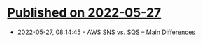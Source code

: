 # [Published on 2022-05-27](index.md)

* [2022-05-27, 08:14:45](https://news.ycombinator.com/item?id=31527215) - [AWS SNS vs. SQS – Main Differences](https://blog.serverlessq.com/aws-sns-vs-sqs-what-are-the-main-differences)
